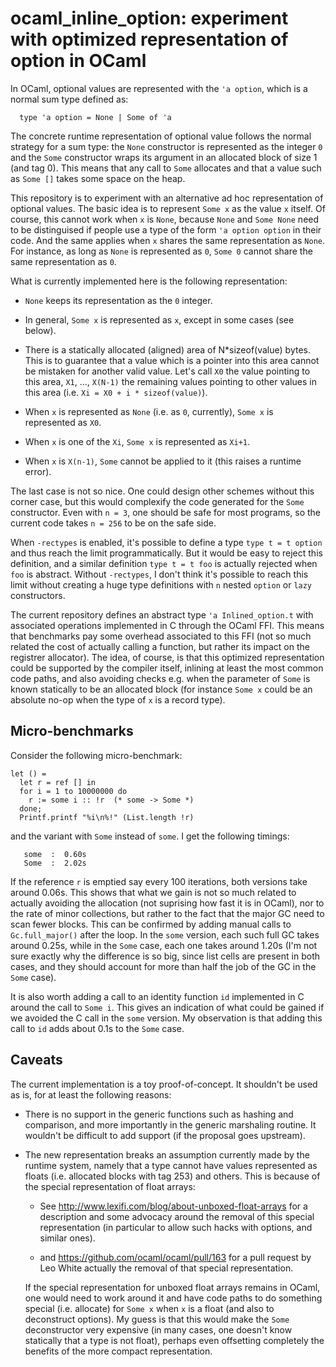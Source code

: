 ocaml_inline_option: experiment with optimized representation of option in OCaml
===============================================================================

In OCaml, optional values are represented with the `'a option`, which
is a normal sum type defined as:

````
  type 'a option = None | Some of 'a
````

The concrete runtime representation of optional value follows the
normal strategy for a sum type: the `None` constructor is represented
as the integer `0` and the `Some` constructor wraps its argument in an
allocated block of size 1 (and tag 0).  This means that any call to
`Some` allocates and that a value such as `Some []` takes some space
on the heap.

This repository is to experiment with an alternative ad hoc
representation of optional values.  The basic idea is to represent
`Some x` as the value `x` itself.  Of course, this cannot work when
`x` is `None`, because `None` and `Some None` need to be distinguised
if people use a type of the form `'a option option` in their code. And
the same applies when `x` shares the same representation as `None`.
For instance, as long as `None` is represented as `0`, `Some 0`
cannot share the same representation as `0`.


What is currently implemented here is the following representation:

 - `None` keeps its representation as the `0` integer.

 - In general, `Some x` is represented as `x`, except in some cases
   (see below).

 - There is a statically allocated (aligned) area of N*sizeof(value)
   bytes.  This is to guarantee that a value which is a pointer into
   this area cannot be mistaken for another valid value.  Let's call
   `X0` the value pointing to this area, `X1`, ..., `X(N-1)` the
   remaining values pointing to other values in this area (i.e.
   `Xi = X0 + i * sizeof(value)`).

 - When `x` is represented as `None` (i.e. as `0`, currently),
   `Some x` is represented as `X0`.

 - When `x` is one of the `Xi`, `Some x` is represented as `Xi+1`.

 - When `x` is `X(n-1)`, `Some` cannot be applied to it (this raises
   a runtime error).


The last case is not so nice.  One could design other schemes without
this corner case, but this would complexify the code generated for the
`Some` constructor. Even with `n = 3`, one should be safe for most
programs, so the current code takes `n = 256` to be on the safe side.

When `-rectypes` is enabled, it's possible to define a type `type t =
t option` and thus reach the limit programmatically.  But it would be
easy to reject this definition, and a similar definition `type t = t
foo` is actually rejected when `foo` is abstract.  Without
`-rectypes`, I don't think it's possible to reach this limit without
creating a huge type definitions with `n` nested `option` or `lazy`
constructors.


The current repository defines an abstract type `'a Inlined_option.t`
with associated operations implemented in C through the OCaml FFI.
This means that benchmarks pay some overhead associated to this FFI
(not so much related the cost of actually calling a function, but
rather its impact on the registrer allocator).  The idea, of course,
is that this optimized representation could be supported by the
compiler itself, inlining at least the most common code paths, and
also avoiding checks e.g. when the parameter of `Some` is known
statically to be an allocated block (for instance `Some x` could be an
absolute no-op when the type of `x` is a record type).


Micro-benchmarks
----------------

Consider the following micro-benchmark:

````
let () =
  let r = ref [] in
  for i = 1 to 10000000 do
    r := some i :: !r  (* some -> Some *)
  done;
  Printf.printf "%i\n%!" (List.length !r)
````

and the variant with `Some` instead of `some`.  I get the following timings:

````
   some  :  0.60s
   Some  :  2.02s
````

If the reference `r` is emptied say every 100 iterations, both versions
take around 0.06s.  This shows that what we gain is not so much
related to actually avoiding the allocation (not suprising how fast it
is in OCaml), nor to the rate of minor collections, but rather to the fact
that the major GC need to scan fewer blocks.  This can be confirmed by
adding manual calls to `Gc.full_major()` after the loop.  In the
`some` version, each such full GC takes around 0.25s, while in the
`Some` case, each one takes around 1.20s (I'm not sure exactly why the
difference is so big, since list cells are present in both cases, and
they should account for more than half the job of the GC in the `Some`
case).

It is also worth adding a call to an identity function `id`
implemented in C around the call to `Some i`.  This gives an
indication of what could be gained if we avoided the C call in the
`some` version.  My observation is that adding this call to `id` adds
about 0.1s to the `Some` case.


Caveats
-------

The current implementation is a toy proof-of-concept.  It shouldn't be
used as is, for at least the following reasons:

 - There is no support in the generic functions such as hashing and
   comparison, and more importantly in the generic marshaling routine.
   It wouldn't be difficult to add support (if the proposal goes
   upstream).

 - The new representation breaks an assumption currently made by the
   runtime system, namely that a type cannot have values represented
   as floats (i.e. allocated blocks with tag 253) and others.  This is
   because of the special representation of float arrays:

     - See http://www.lexifi.com/blog/about-unboxed-float-arrays for a
       description and some advocacy around the removal of this special
       representation (in particular to allow such hacks with options,
       and similar ones).

     - and https://github.com/ocaml/ocaml/pull/163 for a pull request
       by Leo White actually the removal of that special
       representation.


   If the special representation for unboxed float arrays remains in
   OCaml, one would need to work around it and have code paths to do
   something special (i.e. allocate) for `Some x` when `x` is a float
   (and also to deconstruct options).  My guess is that this would
   make the `Some` deconstructor very expensive (in many cases, one
   doesn't know statically that a type is not float), perhaps even
   offsetting completely the benefits of the more compact
   representation.
